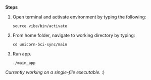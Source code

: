 **Steps** 
1. Open terminal and activate environment by typing the following: 

	```source vibe/bin/activate```

2. From home folder, navigate to working directory by typing: 

	```cd unicorn-bci-sync/main```

3. Run app. 

	```./main_app```
	
_Currently working on a single-file executable._ :) 

